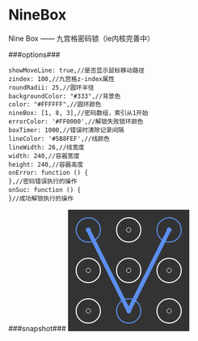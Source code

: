 # NineBox
Nine Box —— 九宫格密码锁（ie内核完善中）

###options###
```html
showMoveLine: true,//是否显示鼠标移动路径
zindex: 100,//九宫格z-index属性
roundRadii: 25,//圆环半径
backgroundColor: "#333",//背景色
color: "#FFFFFF",//圆环颜色
nineBox: [1, 8, 3],//密码数组，索引从1开始
errorColor: '#FF0000',//解锁失败锁环颜色
boxTimer: 1000,//错误时清除记录间隔
lineColor: '#5B8FEF',//线颜色
lineWidth: 26,//线宽度
width: 240,//容器宽度
height: 240,//容器高度
onError: function () {
},//密码错误执行的操作
onSuc: function () {
}//成功解锁执行的操作
```

###snapshot###
![image](snapshot/test.png)